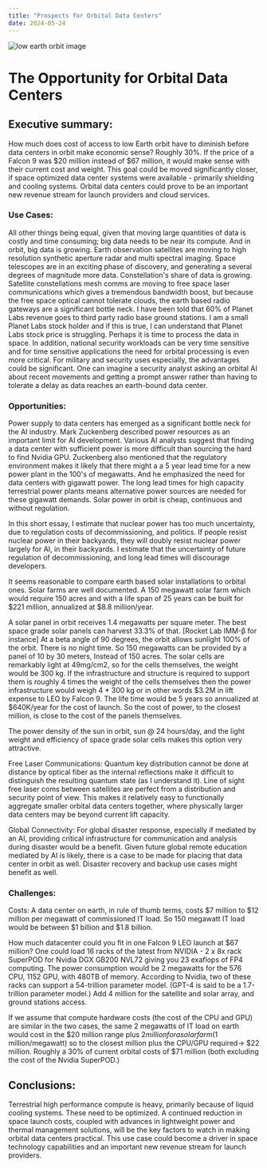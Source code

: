 ```yaml
---
title: "Prospects for Orbital Data Centers"
date: 2024-05-24
---
```

![low earth orbit image](/byothermeans-pages/assets/images/LEO1.png)
# The Opportunity for Orbital Data Centers

## Executive summary:
How much does cost of access to low Earth orbit have to diminish before data centers in orbit make economic sense? Roughly 30%. If the price of a Falcon 9 was $20 million instead of $67 million, it would make sense with their current cost and weight. This goal could be moved significantly closer, if space optimized data center systems were available - primarily shielding and cooling systems. Orbital data centers could prove to be an important new revenue stream for launch providers and cloud services.

### Use Cases:
All other things being equal, given that moving large quantities of data is costly and time consuming; big data needs to be near its compute. And in orbit, big data is growing. Earth observation satellites are moving to high resolution synthetic aperture radar and multi spectral imaging. Space telescopes are in an exciting phase of discovery, and generating a several degrees of magnitude more data. Constellation's share of data is growing. Satellite constellations mesh comms are moving to free space laser communications which gives a tremendous bandwidth boost, but because the free space optical cannot tolerate clouds, the earth based radio gateways are a significant bottle neck. I have been told that 60% of Planet Labs revenue goes to third party radio base ground stations. I am a small Planet Labs stock holder and if this is true, I can understand that Planet Labs stock price is struggling. Perhaps it is time to process the data in space. In addition, national security workloads can be very time sensitive and for time sensitive applications the need for orbital processing is even more critical. For military and security uses especially, the advantages could be significant. One can imagine a security analyst asking an orbital AI about recent movements and getting a prompt answer rather than having to tolerate a delay as data reaches an earth-bound data center. 


### Opportunities:
Power supply to data centers has emerged as a significant bottle neck for the AI industry.  Mark Zuckenberg described power resources as an important limit for AI development. Various AI analysts suggest that finding a data center with sufficient power is more difficult than sourcing the hard to find Nvidia GPU. Zuckenberg also mentioned that the regulatory environment makes it likely that there might a a 5 year lead time for a new power plant in the 100's of megawatts. And he emphasized the need for data centers with gigawatt power. The long lead times for high capacity terrestrial power plants means alternative power sources are needed for these gigawatt demands. Solar power in orbit is cheap, continuous and without regulation.

In this short essay, I estimate that nuclear power has too much uncertainty, due to regulation costs of decommissioning, and politics. If people resist nuclear power in their backyards, they will doubly resist nuclear power largely for AI, in their backyards. I estimate that the uncertainty of future regulation of decommissioning, and long lead times will discourage developers.

It seems reasonable to compare earth based solar installations to orbital ones. Solar farms are well documented. A 150 megawatt solar farm which would require 150 acres and with a life span of 25 years can be built for $221 million, annualized at $8.8 million/year.

A solar panel in orbit receives 1.4 megawatts per square meter. The best space grade solar panels can harvest 33.3% of that. [Rocket Lab IMM-β for instance] At a beta angle of 90 degrees, the orbit allows sunlight 100% of the orbit. There is no night time.  So 150 megawatts can be provided by a panel of 10 by 30 meters, Instead of 150 acres. The solar cells are remarkably light at 49mg/cm2, so for the cells themselves, the weight would be 300 kg. If the infrastructure and structure is required to support them is roughly 4 times the weight of the cells themselves then the power infrastructure would weigh 4 * 300 kg or in other words $3.2M in lift expense to LEO by Falcon 9. The life time would be 5 years so annualized at $640K/year for the cost of launch.  So the cost of power, to the closest million, is close to the cost of the panels themselves.

The power density of the sun in orbit, sun @ 24 hours/day, and the light weight and efficiency of space grade solar cells makes this option very attractive.

Free Laser Communications: Quantum key distribution cannot be done at distance by optical fiber as the internal reflections make it difficult to distinguish the resulting quantum state (as I understand it). Line of sight free laser coms between satellites are perfect from a distribution and security point of view. This makes it relatively easy to functionally aggregate smaller orbital data centers together, where physically larger data centers may be beyond current lift capacity. 

Global Connectivity: For global disaster response, especially if mediated by an AI, providing critical infrastructure for communication and analysis during disaster would be a benefit. Given future global remote education mediated by AI is likely, there is a case to be made for placing that data center in orbit as well. Disaster recovery and backup use cases might benefit as well.

### Challenges: 
Costs: A data center on earth, in rule of thumb terms, costs $7 million to $12 million per megawatt of commissioned IT load. So 150 megawatt IT load would be between $1 billion and $1.8 billion.

How much datacenter could you fit in one Falcon 9 LEO launch at $67 million? 
One could load 16 racks of the latest from NVIDIA - 2 x 8x rack SuperPOD for Nvidia DGX GB200 NVL72 giving you 23 exaflops of FP4 computing. The power consumption would be 2 megawatts for the 576 CPU, 1152 GPU, with 480TB of memory. According to Nvidia, two of these racks can support a 54-trillion parameter model. (GPT-4 is said to be a 1.7-trillion parameter model.) Add 4 million for the satellite and solar array, and ground stations access.

If we assume that compute hardware costs (the cost of the CPU and GPU) are similar in the two cases,  the same 2 megawatts of IT load on earth would cost in the $20 million range plus $2 million for a solar farm ($1 million/megawatt) so to the closest million plus the CPU/GPU required->  $22 million. Roughly a 30% of current orbital costs of $71 million (both excluding the cost of the Nvidia SuperPOD.) 

## Conclusions: 
Terrestrial high performance compute is heavy, primarily because of liquid cooling systems. These need to be optimized. A continued reduction in space launch costs, coupled with advances in lightweight power and thermal management solutions, will be the key factors to watch in making orbital data centers practical.  This use case could become a driver in space technology capabilities and an important new revenue stream for launch providers.
